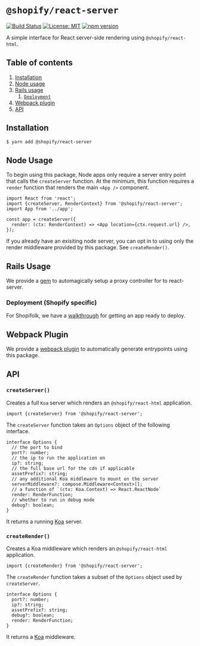 # `@shopify/react-server`

[![Build Status](https://travis-ci.org/Shopify/quilt.svg?branch=master)](https://travis-ci.org/Shopify/quilt)
[![License: MIT](https://img.shields.io/badge/License-MIT-green.svg)](LICENSE.md) [![npm version](https://badge.fury.io/js/%40shopify%2Freact-server.svg)](https://badge.fury.io/js/%40shopify%2Freact-server.svg)

A simple interface for React server-side rendering using `@shopify/react-html`.

## Table of contents

1. [Installation](#installation)
1. [Node usage](#node-usage)
1. [Rails usage](#rails-usage)
   1. [`Deployment`](#deployment)
1. [Webpack plugin](#webpack-plugin)
1. [API](#api)

## Installation

```bash
$ yarn add @shopify/react-server
```

## Node Usage

To begin using this package, Node apps only require a server entry point that calls the `createServer` function. At the minimum, this function requires a `render` function that renders the main `<App />` component.

```tsx
import React from 'react';
import {createServer, RenderContext} from '@shopify/react-server';
import App from '../app';

const app = createServer({
  render: (ctx: RenderContext) => <App location={ctx.request.url} />,
});
```

If you already have an exisiting node server, you can opt in to using only the render middleware provided by this package. See `createRender()`.

## Rails Usage

We provide a [gem](https://github.com/Shopify/quilt/blob/master/gems/quilt_rails/README.md#L2) to automagically setup a proxy controller for to react-server.

### Deployment (Shopify specific)

For Shopifolk, we have a [walkthrough](https://docs.shopifycloud.com/getting_started/rails-with-node-walkthrough) for getting an app ready to deploy.

## Webpack Plugin

We provide a [webpack plugin](https://github.com/Shopify/quilt/tree/flesh-out-quilt_rails-readme/packages/react-server-webpack-plugin) to automatically generate entrypoints using this package.

## API

### `createServer()`

Creates a full `Koa` server which renders an `@shopify/react-html` application.

```tsx
import {createServer} from '@shopify/react-server';
```

The `createServer` function takes an `Options` object of the following interface.

```tsx
interface Options {
  // the port to bind
  port?: number;
  // the ip to run the application on
  ip?: string;
  // the full base url for the cdn if applicable
  assetPrefix?: string;
  // any additional Koa middleware to mount on the server
  serverMiddleware?: compose.Middleware<Context>[];
  // a function of `(ctx: Koa.Context) => React.ReactNode`
  render: RenderFunction;
  // whether to run in debug mode
  debug?: boolean;
}
```

It returns a running [Koa](https://github.com/koajs/koa/) server.

### `createRender()`

Creates a Koa middleware which renders an `@shopify/react-html` application.

```tsx
import {createRender} from '@shopify/react-server';
```

The `createRender` function takes a subset of the `Options` object used by `createServer`.

```tsx
interface Options {
  port?: number;
  ip?: string;
  assetPrefix?: string;
  debug?: boolean;
  render: RenderFunction;
}
```

It returns a [Koa](https://github.com/koajs/koa/) middleware.
